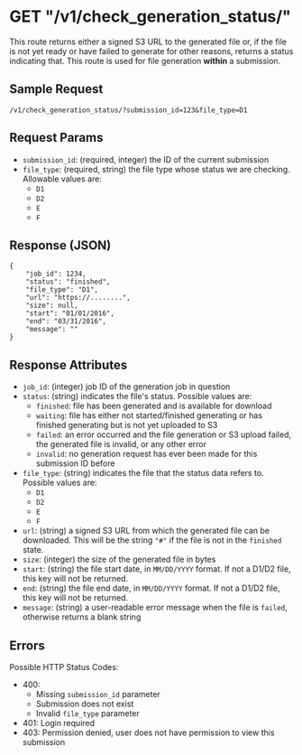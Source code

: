 # GET "/v1/check\_generation\_status/"

This route returns either a signed S3 URL to the generated file or, if the file is not yet ready or have failed to generate for other reasons, returns a status indicating that. This route is used for file generation **within** a submission.

## Sample Request
`/v1/check_generation_status/?submission_id=123&file_type=D1`

## Request Params
- `submission_id`: (required, integer) the ID of the current submission
- `file_type`: (required, string) the file type whose status we are checking. Allowable values are:
    - `D1`
    - `D2`
    - `E`
    - `F`

## Response (JSON)

```
{
    "job_id": 1234,
    "status": "finished",
    "file_type": "D1",
    "url": "https://........",
    "size": null,
    "start": "01/01/2016",
    "end": "03/31/2016",
    "message": ""
}
```

## Response Attributes

- `job_id`: (integer) job ID of the generation job in question
- `status`: (string) indicates the file's status. Possible values are:
    - `finished`: file has been generated and is available for download
    - `waiting`: file has either not started/finished generating or has finished generating but is not yet uploaded to S3
    - `failed`: an error occurred and the file generation or S3 upload failed, the generated file is invalid, or any other error
    - `invalid`: no generation request has ever been made for this submission ID before
- `file_type`: (string) indicates the file that the status data refers to. Possible values are:
    - `D1`
    - `D2`
    - `E`
    - `F`
- `url`: (string) a signed S3 URL from which the generated file can be downloaded. This will be the string `"#"` if the file is not in the `finished` state.
- `size`: (integer) the size of the generated file in bytes
- `start`: (string) the file start date, in `MM/DD/YYYY` format. If not a D1/D2 file, this key will not be returned.
- `end`: (string) the file end date, in `MM/DD/YYYY` format. If not a D1/D2 file, this key will not be returned.
- `message`: (string) a user-readable error message when the file is `failed`, otherwise returns a blank string

## Errors
Possible HTTP Status Codes:

- 400:
    - Missing `submission_id` parameter
    - Submission does not exist
    - Invalid `file_type` parameter
- 401: Login required
- 403: Permission denied, user does not have permission to view this submission